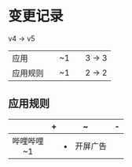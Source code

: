 # 变更记录

v4 -> v5

||||||
|-|:-:|:-:|:-:|:-:|
|应用||~1||3 -> 3|
|应用规则||~1||2 -> 2|

## 应用规则

||+|~|-|
|:-:|-|-|-|
|哔哩哔哩<br>~1||<li>开屏广告||
